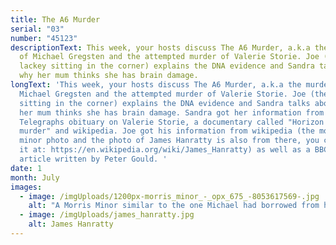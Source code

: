 ```yaml
---
title: The A6 Murder
serial: "03"
number: "45123"
descriptionText: This week, your hosts discuss The A6 Murder, a.k.a the murder
  of Michael Gregsten and the attempted murder of Valerie Storie. Joe (the
  lackey sitting in the corner) explains the DNA evidence and Sandra talks about
  why her mum thinks she has brain damage.
longText: 'This week, your hosts discuss The A6 Murder, a.k.a the murder of
  Michael Gregsten and the attempted murder of Valerie Storie. Joe (the lackey
  sitting in the corner) explains the DNA evidence and Sandra talks about why
  her mum thinks she has brain damage. Sandra got her information from The
  Telegraphs obituary on Valerie Storie, a documentary called "Horizon the A6
  murder" and wikipedia. Joe got his information from wikipedia (the morris
  minor photo and the photo of James Hanratty is also from there, you can find
  it at: https://en.wikipedia.org/wiki/James_Hanratty) as well as a BBC News
  article written by Peter Gould. '
date: 1
month: July
images:
  - image: /imgUploads/1200px-morris_minor_-_opx_675_-8053617569-.jpg
    alt: "A Morris Minor similar to the one Michael had borrowed from his aunt. "
  - image: /imgUploads/james_hanratty.jpg
    alt: James Hanratty
---
```

